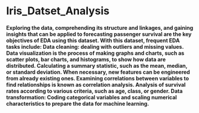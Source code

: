 # Iris_Datset_Analysis
#### Exploring the data, comprehending its structure and linkages, and gaining insights that can be applied to forecasting passenger survival are the key objectives of EDA using this dataset. With this dataset, frequent EDA tasks include: Data cleaning: dealing with outliers and missing values. Data visualization is the process of making graphs and charts, such as scatter plots, bar charts, and histograms, to show how data are distributed. Calculating a summary statistic, such as the mean, median, or standard deviation. When necessary, new features can be engineered from already existing ones. Examining correlations between variables to find relationships is known as correlation analysis. Analysis of survival rates according to various criteria, such as age, class, or gender. Data transformation: Coding categorical variables and scaling numerical characteristics to prepare the data for machine learning.
